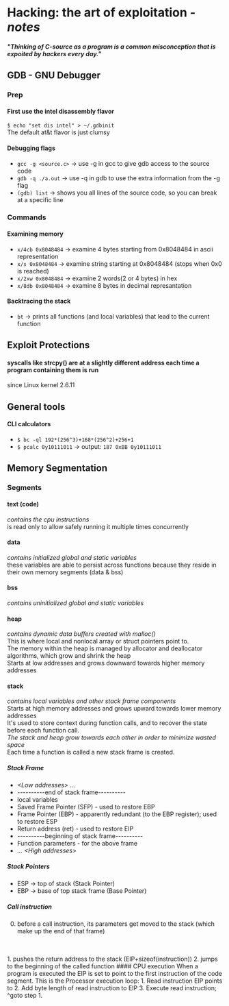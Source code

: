# Hacking: the art of exploitation - *notes*

##### *"Thinking of C-source as a program is a common misconception that is expoited by hackers every day."*

## GDB - GNU Debugger
### Prep
#### First use the intel disassembly flavor
`$ echo "set dis intel" > ~/.gdbinit`
<br>The default at&t flavor is just clumsy
#### Debugging flags
* `gcc -g <source.c>` -> use -g in gcc to give gdb access to the source code
* `gdb -q ./a.out` -> use -q in gdb to use the extra information from the -g flag
* `(gdb) list` -> shows you all lines of the source code, so you can break at a specific line
### Commands
#### Examining memory
* `x/4cb 0x8048484` -> examine 4 bytes starting from 0x8048484 in ascii representation
* `x/s 0x8048484` -> examine string starting at 0x8048484 (stops when 0x0 is reached)
* `x/2xw 0x8048484` -> examine 2 words(2 or 4 bytes) in hex
* `x/8db 0x8048484` -> examine 8 bytes in decimal represantation
#### Backtracing the stack
* `bt` -> prints all functions (and local variables) that lead to the current function

## Exploit Protections
#### syscalls like strcpy() are at a slightly different address each time a program containing them is run
since Linux kernel 2.6.11

## General tools
#### CLI calculators
* `$ bc -ql 192*(256^3)+168*(256^2)+256+1`
* `$ pcalc 0y10111011` -> output: `187 0xBB 0y10111011`

## Memory Segmentation
### Segments
#### text (code)
*contains the cpu instructions*<br>
is read only to allow safely running it multiple times concurrently
#### data
*contains initialized global and static variables*<br>
these variables are able to persist across functions because they reside in their own memory segments (data & bss)
#### bss
*contains uninitialized global and static variables*
#### heap
*contains dynamic data buffers created with malloc()*<br>
This is where local and nonlocal array or struct pointers point to.<br>
The memory within the heap is managed by allocator and deallocator algorithms, which grow and shrink the heap<br>
Starts at low addresses and grows downward towards higher memory addresses
#### stack
*contains local variables and other stack frame components*<br> Starts at high memory addresses and grows upward towards lower memory addresses<br>
It's used to store context during function calls, and to recover the state before each function call.<br>
*The stack and heap grow towards each other in order to minimize wasted space*<br>
Each time a function is called a new stack frame is created.<br>
##### Stack Frame
* *\<Low addresses>* ...
* ----------end of stack frame----------
* local variables
* Saved Frame Pointer (SFP) - used to restore EBP
* Frame Pointer (EBP) - apparently redundant (to the EBP register); used to restore ESP
* Return address (ret) - used to restore EIP
* ----------beginning of stack frame----------
* Function parameters - for the above frame
* *... \<High addresses>*
##### Stack Pointers
* ESP -> top of stack (Stack Pointer)
* EBP -> base of top stack frame (Base Pointer)
##### Call instruction
0. before a call instruction, its parameters get moved to the stack (which make up the end of that frame)
<br>
<br>
1. pushes the return address to the stack (EIP+sizeof(instruction))
2. jumps to the beginning of the called function
#### CPU execution
When a program is executed the EIP is set to point to the first instruction of the code segment.
This is the Processor execution loop:
1. Read instruction EIP points to
2. Add byte length of read instruction to EIP
3. Execute read instruction; ^goto step 1.
